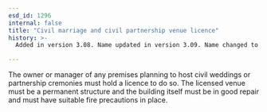 ```yaml
---
esd_id: 1296
internal: false
title: "Civil marriage and civil partnership venue licence"
history: >-
  Added in version 3.08. Name updated in version 3.09. Name changed to 'Civil marriage and civil partnership venue licence' in version 4.00.

---
```


The owner or manager of any premises planning to host civil weddings or partnership cremonies must hold a licence to do so.  The licensed venue must be a permanent structure and the building itself must be in good repair and must have suitable fire precautions in place.

